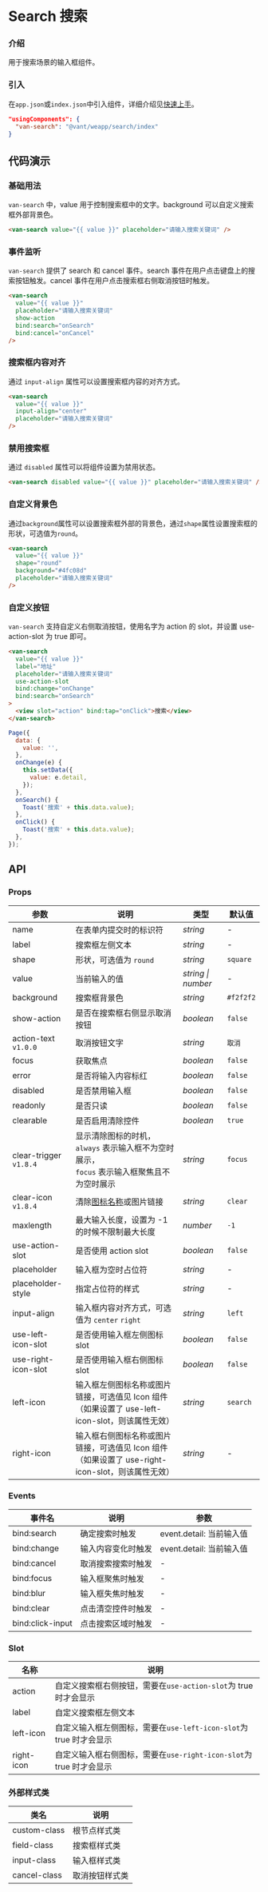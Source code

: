 # Search 搜索

### 介绍

用于搜索场景的输入框组件。

### 引入

在`app.json`或`index.json`中引入组件，详细介绍见[快速上手](#/quickstart#yin-ru-zu-jian)。

```json
"usingComponents": {
  "van-search": "@vant/weapp/search/index"
}
```

## 代码演示

### 基础用法

`van-search` 中，value 用于控制搜索框中的文字。background 可以自定义搜索框外部背景色。

```html
<van-search value="{{ value }}" placeholder="请输入搜索关键词" />
```

### 事件监听

`van-search` 提供了 search 和 cancel 事件。search 事件在用户点击键盘上的搜索按钮触发。cancel 事件在用户点击搜索框右侧取消按钮时触发。

```html
<van-search
  value="{{ value }}"
  placeholder="请输入搜索关键词"
  show-action
  bind:search="onSearch"
  bind:cancel="onCancel"
/>
```

### 搜索框内容对齐

通过 `input-align` 属性可以设置搜索框内容的对齐方式。

```html
<van-search
  value="{{ value }}"
  input-align="center"
  placeholder="请输入搜索关键词"
/>
```

### 禁用搜索框

通过 `disabled` 属性可以将组件设置为禁用状态。

```html
<van-search disabled value="{{ value }}" placeholder="请输入搜索关键词" />
```

### 自定义背景色

通过`background`属性可以设置搜索框外部的背景色，通过`shape`属性设置搜索框的形状，可选值为`round`。

```html
<van-search
  value="{{ value }}"
  shape="round"
  background="#4fc08d"
  placeholder="请输入搜索关键词"
/>
```

### 自定义按钮

`van-search` 支持自定义右侧取消按钮，使用名字为 action 的 slot，并设置 use-action-slot 为 true 即可。

```html
<van-search
  value="{{ value }}"
  label="地址"
  placeholder="请输入搜索关键词"
  use-action-slot
  bind:change="onChange"
  bind:search="onSearch"
>
  <view slot="action" bind:tap="onClick">搜索</view>
</van-search>
```

```javascript
Page({
  data: {
    value: '',
  },
  onChange(e) {
    this.setData({
      value: e.detail,
    });
  },
  onSearch() {
    Toast('搜索' + this.data.value);
  },
  onClick() {
    Toast('搜索' + this.data.value);
  },
});
```

## API

### Props

| 参数                   | 说明                                                                                              | 类型               | 默认值    |
| ---------------------- | ------------------------------------------------------------------------------------------------- | ------------------ | ---       |
| name                   | 在表单内提交时的标识符                                                                            | _string_           | -         |
| label                  | 搜索框左侧文本                                                                                    | _string_           | -         |
| shape                  | 形状，可选值为 `round`                                                                            | _string_           | `square`  |
| value                  | 当前输入的值                                                                                      | _string \| number_ | -         |
| background             | 搜索框背景色                                                                                      | _string_           | `#f2f2f2` |
| show-action            | 是否在搜索框右侧显示取消按钮                                                                      | _boolean_          | `false`   |
| action-text `v1.0.0`   | 取消按钮文字                                                                                      | _string_          | `取消`    |
| focus                  | 获取焦点                                                                                          | _boolean_          | `false`   |
| error                  | 是否将输入内容标红                                                                                | _boolean_          | `false`   |
| disabled               | 是否禁用输入框                                                                                    | _boolean_          | `false`   |
| readonly               | 是否只读                                                                                          | _boolean_          | `false`   |
| clearable              | 是否启用清除控件                                                                                  | _boolean_          | `true`    |
| clear-trigger `v1.8.4` | 显示清除图标的时机，`always` 表示输入框不为空时展示，<br>`focus` 表示输入框聚焦且不为空时展示     | _string_           | `focus`   |
| clear-icon `v1.8.4`    | 清除[图标名称](#/icon)或图片链接                                                                  | _string_           | `clear`   |
| maxlength              | 最大输入长度，设置为 -1 的时候不限制最大长度                                                      | _number_           | `-1`      |
| use-action-slot        | 是否使用 action slot                                                                              | _boolean_          | `false`   |
| placeholder            | 输入框为空时占位符                                                                                | _string_           | -         |
| placeholder-style      | 指定占位符的样式                                                                                  | _string_           | -         |
| input-align            | 输入框内容对齐方式，可选值为 `center` `right`                                                     | _string_           | `left`    |
| use-left-icon-slot     | 是否使用输入框左侧图标 slot                                                                       | _boolean_          | `false`   |
| use-right-icon-slot    | 是否使用输入框右侧图标 slot                                                                       | _boolean_          | `false`   |
| left-icon              | 输入框左侧图标名称或图片链接，可选值见 Icon 组件（如果设置了 use-left-icon-slot，则该属性无效）   | _string_           | `search`  |
| right-icon             | 输入框右侧图标名称或图片链接，可选值见 Icon 组件（如果设置了 use-right-icon-slot，则该属性无效）  | _string_           | -         |

### Events

| 事件名           | 说明               | 参数                     |
| ---------------- | ------------------ | ------------------------ |
| bind:search      | 确定搜索时触发     | event.detail: 当前输入值 |
| bind:change      | 输入内容变化时触发 | event.detail: 当前输入值 |
| bind:cancel      | 取消搜索搜索时触发 | -                        |
| bind:focus       | 输入框聚焦时触发   | -                        |
| bind:blur        | 输入框失焦时触发   | -                        |
| bind:clear       | 点击清空控件时触发 | -                        |
| bind:click-input | 点击搜索区域时触发 | -                        |

### Slot

| 名称       | 说明                                                                |
| ---------- | ------------------------------------------------------------------- |
| action     | 自定义搜索框右侧按钮，需要在`use-action-slot`为 true 时才会显示     |
| label      | 自定义搜索框左侧文本                                                |
| left-icon  | 自定义输入框左侧图标，需要在`use-left-icon-slot`为 true 时才会显示  |
| right-icon | 自定义输入框右侧图标，需要在`use-right-icon-slot`为 true 时才会显示 |

### 外部样式类

| 类名         | 说明           |
| ------------ | -------------- |
| custom-class | 根节点样式类   |
| field-class  | 搜索框样式类   |
| input-class  | 输入框样式类   |
| cancel-class | 取消按钮样式类 |
